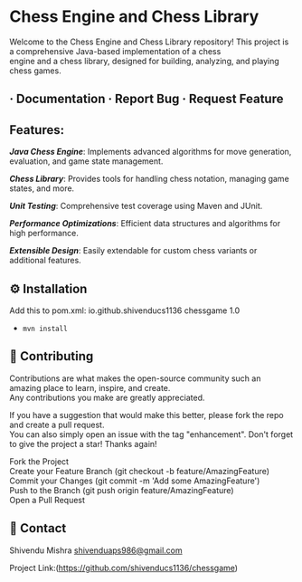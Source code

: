 # **Chess Engine and Chess Library**

Welcome to the Chess Engine and Chess Library repository! This project is a comprehensive Java-based implementation of a chess  
engine and a chess library, designed for building, analyzing, and playing chess games.


## **· Documentation · Report Bug · Request Feature**


## **Features**: 

**_Java Chess Engine_**: Implements advanced algorithms for move generation, evaluation, and game state management.

**_Chess Library_**: Provides tools for handling chess notation, managing game states, and more.

_**Unit Testing**_: Comprehensive test coverage using Maven and JUnit.

_**Performance Optimizations**_: Efficient data structures and algorithms for high performance.

_**Extensible Design**_: Easily extendable for custom chess variants or additional features.

	
## ⚙ **Installation**

Add this to pom.xml: 
<dependency> 
 <groupId>io.github.shivenducs1136</groupId> 
 <artifactId>chessgame</artifactId> 
 <version>1.0</version>
</dependency>

- `mvn install`


## 👋 **Contributing**

Contributions are what makes the open-source community such an amazing place to learn, inspire, and create.  
Any contributions you make are greatly appreciated.

If you have a suggestion that would make this better, please fork the repo and create a pull request.  
You can also simply open an issue with the tag "enhancement". Don't forget to give the project a star! Thanks again!

Fork the Project     
Create your Feature Branch (git checkout -b feature/AmazingFeature)      
Commit your Changes (git commit -m 'Add some AmazingFeature')        
Push to the Branch (git push origin feature/AmazingFeature)      
Open a Pull Request    

## 🤝 **Contact**

Shivendu Mishra 
shivenduaps986@gmail.com


Project Link:(https://github.com/shivenducs1136/chessgame)
